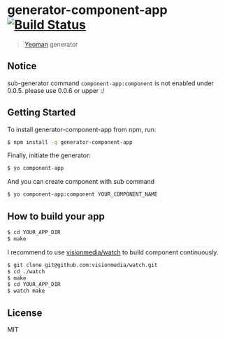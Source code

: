 # generator-component-app [![Build Status](https://secure.travis-ci.org/takashi/generator-component-app.png?branch=master)](https://travis-ci.org/takashi/generator-component-app)

> [Yeoman](http://yeoman.io) generator

## Notice

sub-generator command `component-app:component` is not enabled under 0.0.5.
please use 0.0.6 or upper :/

## Getting Started

To install generator-component-app from npm, run:

```bash
$ npm install -g generator-component-app
```

Finally, initiate the generator:

```bash
$ yo component-app
```

And you can create component with sub command

```bash
$ yo component-app:component YOUR_COMPONENT_NAME
```

## How to build your app

```bash
$ cd YOUR_APP_DIR
$ make
```

I recommend to use [visionmedia/watch](https://github.com/visionmedia/watch) to build component continuously.

```bash
$ git clone git@github.com:visionmedia/watch.git
$ cd ./watch
$ make
$ cd YOUR_APP_DIR
$ watch make
```

## License

MIT
